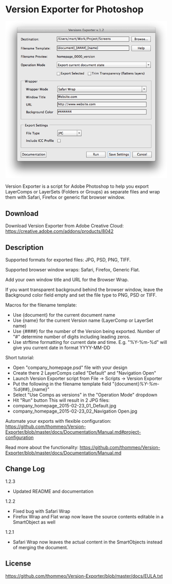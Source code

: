 Version Exporter for Photoshop
==============================

![Main Window](https://raw.githubusercontent.com/thommeo/Version-Exporter/master/docs/Documentation/images/Main%20Window.png)

Version Exporter is a script for Adobe Photoshop to help you export LayerComps or LayerSets (Folders or Groups) as separate files and wrap them with Safari, Firefox or generic flat browser window.

## Download

Download Version Exporter from Adobe Creative Cloud:
https://creative.adobe.com/addons/products/8042

## Description

Supported formats for exported files: JPG, PSD, PNG, TIFF.

Supported browser window wraps: Safari, Firefox, Generic Flat.

Add your own window title and URL for the Browser Wrap.

If you want transparent background behind the browser window, leave the Background color field empty and set the file type to PNG, PSD or TIFF.

Macros for the filename template:
* Use {document} for the current document name
* Use {name} for the current Version name (LayerComp or LayerSet name)
* Use {####} for the number of the Version being exported. Number of "#" determine number of digits including leading zeros.
* Use strftime formatting for current date and time. E.g. "%Y-%m-%d" will give you current date in format YYYY-MM-DD

Short tutorial:
* Open "company_homepage.psd" file with your design
* Create there 2 LayerComps called "Default" and "Navigation Open"
* Launch Version Exporter script from File -> Scripts -> Version Exporter
* Put the following in the filename template field "{document}_%Y-%m-%d_{##}_{name}"
* Select "Use Comps as versions" in the "Operation Mode" dropdown
* Hit "Run" button
This will result in 2 JPG files:
* company_homepage_2015-02-23_01_Default.jpg
* company_homepage_2015-02-23_02_Navigation Open.jpg

Automate your exports with flexible configuration:
https://github.com/thommeo/Version-Exporter/blob/master/docs/Documentation/Manual.md#project-configuration

Read more about the functionality:
https://github.com/thommeo/Version-Exporter/blob/master/docs/Documentation/Manual.md

## Change Log

1.2.3

* Updated README and documentation

1.2.2

* Fixed bug with Safari Wrap
* Firefox Wrap and Flat wrap now leave the source contents editable in a SmartObject as well

1.2.1

* Safari Wrap now leaves the actual content in the SmartObjects instead of merging the document.

## License

https://github.com/thommeo/Version-Exporter/blob/master/docs/EULA.txt

